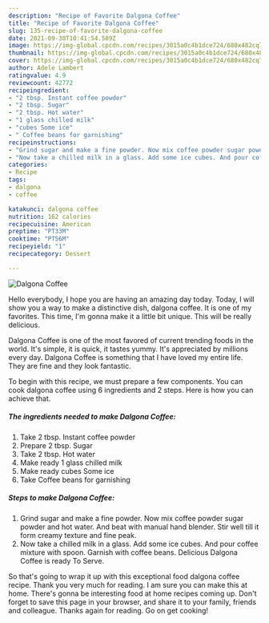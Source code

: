 ```yaml
---
description: "Recipe of Favorite Dalgona Coffee"
title: "Recipe of Favorite Dalgona Coffee"
slug: 135-recipe-of-favorite-dalgona-coffee
date: 2021-09-30T10:41:54.589Z
image: https://img-global.cpcdn.com/recipes/3015a0c4b1dce724/680x482cq70/dalgona-coffee-recipe-main-photo.jpg
thumbnail: https://img-global.cpcdn.com/recipes/3015a0c4b1dce724/680x482cq70/dalgona-coffee-recipe-main-photo.jpg
cover: https://img-global.cpcdn.com/recipes/3015a0c4b1dce724/680x482cq70/dalgona-coffee-recipe-main-photo.jpg
author: Adele Lambert
ratingvalue: 4.9
reviewcount: 42772
recipeingredient:
- "2 tbsp. Instant coffee powder"
- "2 tbsp. Sugar"
- "2 tbsp. Hot water"
- "1 glass chilled milk"
- "cubes Some ice"
- " Coffee beans for garnishing"
recipeinstructions:
- "Grind sugar and make a fine powder. Now mix coffee powder sugar powder and hot water. And beat with manual hand blender. Stir well till it form creamy texture and fine peak."
- "Now take a chilled milk in a glass. Add some ice cubes. And pour coffee mixture with spoon. Garnish with coffee beans. Delicious Dalgona Coffee is ready To Serve."
categories:
- Recipe
tags:
- dalgona
- coffee

katakunci: dalgona coffee 
nutrition: 162 calories
recipecuisine: American
preptime: "PT33M"
cooktime: "PT56M"
recipeyield: "1"
recipecategory: Dessert

---
```



![Dalgona Coffee](https://img-global.cpcdn.com/recipes/3015a0c4b1dce724/680x482cq70/dalgona-coffee-recipe-main-photo.jpg)

Hello everybody, I hope you are having an amazing day today. Today, I will show you a way to make a distinctive dish, dalgona coffee. It is one of my favorites. This time, I'm gonna make it a little bit unique. This will be really delicious.



Dalgona Coffee is one of the most favored of current trending foods in the world. It's simple, it is quick, it tastes yummy. It's appreciated by millions every day. Dalgona Coffee is something that I have loved my entire life. They are fine and they look fantastic.


To begin with this recipe, we must prepare a few components. You can cook dalgona coffee using 6 ingredients and 2 steps. Here is how you can achieve that.

<!--inarticleads1-->

##### The ingredients needed to make Dalgona Coffee:

1. Take 2 tbsp. Instant coffee powder
1. Prepare 2 tbsp. Sugar
1. Take 2 tbsp. Hot water
1. Make ready 1 glass chilled milk
1. Make ready cubes Some ice
1. Take  Coffee beans for garnishing




<!--inarticleads2-->

##### Steps to make Dalgona Coffee:

1. Grind sugar and make a fine powder. Now mix coffee powder sugar powder and hot water. And beat with manual hand blender. Stir well till it form creamy texture and fine peak.
1. Now take a chilled milk in a glass. Add some ice cubes. And pour coffee mixture with spoon. Garnish with coffee beans. Delicious Dalgona Coffee is ready To Serve.




So that's going to wrap it up with this exceptional food dalgona coffee recipe. Thank you very much for reading. I am sure you can make this at home. There's gonna be interesting food at home recipes coming up. Don't forget to save this page in your browser, and share it to your family, friends and colleague. Thanks again for reading. Go on get cooking!
